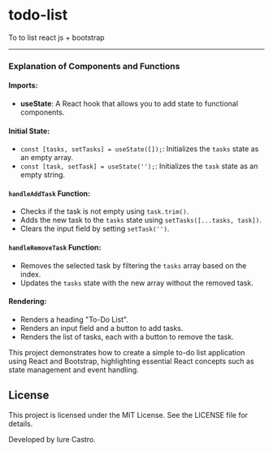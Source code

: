 # todo-list
 To to list react js + bootstrap 

---

### Explanation of Components and Functions

#### Imports:
- **useState**: A React hook that allows you to add state to functional components.

#### Initial State:
- `const [tasks, setTasks] = useState([]);`: Initializes the `tasks` state as an empty array.
- `const [task, setTask] = useState('');`: Initializes the `task` state as an empty string.

#### `handleAddTask` Function:
- Checks if the task is not empty using `task.trim()`.
- Adds the new task to the `tasks` state using `setTasks([...tasks, task])`.
- Clears the input field by setting `setTask('')`.

#### `handleRemoveTask` Function:
- Removes the selected task by filtering the `tasks` array based on the index.
- Updates the `tasks` state with the new array without the removed task.

#### Rendering:
- Renders a heading "To-Do List".
- Renders an input field and a button to add tasks.
- Renders the list of tasks, each with a button to remove the task.

This project demonstrates how to create a simple to-do list application using React and Bootstrap, highlighting essential React concepts such as state management and event handling.

## License
This project is licensed under the MIT License. See the LICENSE file for details.



Developed by Iure Castro.
